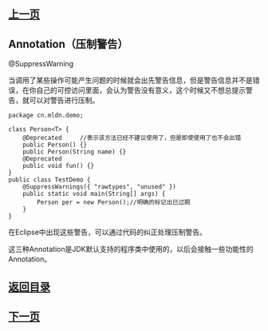## [上一页](course19)
## Annotation（压制警告）

@SuppressWarning

当调用了某些操作可能产生问题的时候就会出先警告信息，但是警告信息并不是错误，在你自己的可控访问里面，会认为警告没有意义，这个时候又不想总提示警告，就可以对警告进行压制。

	package cn.mldn.demo;
	
	class Person<T> {
		@Deprecated 	//表示该方法已经不建议使用了，但是即使使用了也不会出错
		public Person() {}
		public Person(String name) {}
		@Deprecated
		public void fun() {}
	}
	public class TestDemo {
		@SuppressWarnings({ "rawtypes", "unused" })
		public static void main(String[] args) {
			Person per = new Person();//明确的标记出已过期
		}
	}
在Eclipse中出现这些警告，可以通过代码的纠正处理压制警告。

这三种Annotation是JDK默认支持的程序类中使用的，以后会接触一些功能性的Annotation。






## [返回目录](https://wuchengcheng110120.github.io/aliyunjava3/list)
## [下一页](course20)
